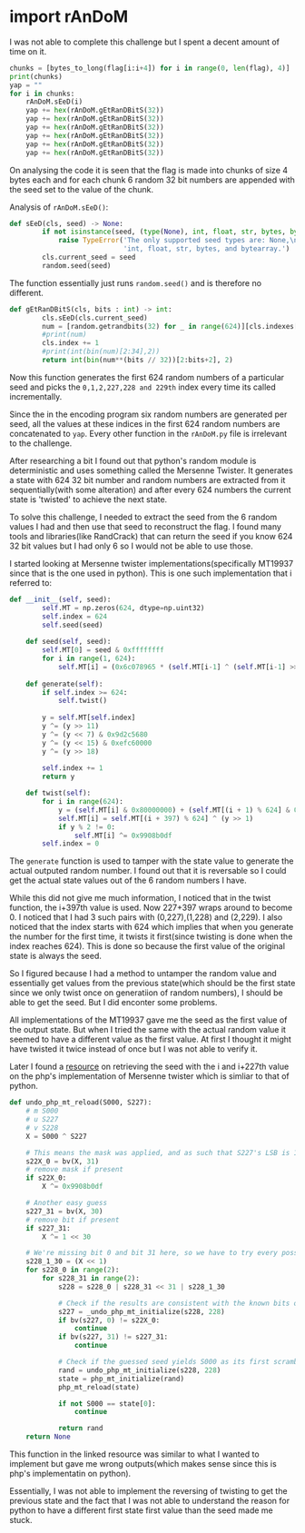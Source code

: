 # import rAnDoM

I was not able to complete this challenge but I spent a decent amount of time on it.

```python
chunks = [bytes_to_long(flag[i:i+4]) for i in range(0, len(flag), 4)]
print(chunks)
yap = ""
for i in chunks:
    rAnDoM.sEeD(i)
    yap += hex(rAnDoM.gEtRanDBitS(32))
    yap += hex(rAnDoM.gEtRanDBitS(32))
    yap += hex(rAnDoM.gEtRanDBitS(32))
    yap += hex(rAnDoM.gEtRanDBitS(32))
    yap += hex(rAnDoM.gEtRanDBitS(32))
    yap += hex(rAnDoM.gEtRanDBitS(32))
```
On analysing the code it is seen that the flag is made into chunks of size 4 bytes each and for each chunk 6 random 32 bit numbers are appended with the seed set to the value of the chunk.

Analysis of `rAnDoM.sEeD()`:
```python
def sEeD(cls, seed) -> None:
        if not isinstance(seed, (type(None), int, float, str, bytes, bytearray)):
            raise TypeError('The only supported seed types are: None,\n'
                            'int, float, str, bytes, and bytearray.')
        cls.current_seed = seed
        random.seed(seed)
```
The function essentially just runs `random.seed()` and is therefore no different.

```python
def gEtRanDBitS(cls, bits : int) -> int:
        cls.sEeD(cls.current_seed)
        num = [random.getrandbits(32) for _ in range(624)][cls.indexes[cls.index % len(cls.indexes)]]
        #print(num)
        cls.index += 1
        #print(int(bin(num)[2:34],2))
        return int(bin(num**(bits // 32))[2:bits+2], 2)
```
Now this function generates the first 624 random numbers of a particular seed and picks the `0,1,2,227,228 and 229th` index every time its called incrementally. 

Since the in the encoding program six random numbers are generated per seed, all the values at these indices in the first 624 random numbers are concatenated to `yap`. Every other function in the `rAnDoM.py` file is irrelevant to the challenge.

After researching a bit I found out that python's random module is deterministic and uses something called the Mersenne Twister. It generates a state with 624 32 bit number and random numbers are extracted from it sequentially(with some alteration) and after every 624 numbers the current state is 'twisted' to achieve the next state. 

To solve this challenge, I needed to extract the seed from the 6 random values I had and then use that seed to reconstruct the flag.
I found many tools and libraries(like RandCrack) that can return the seed if you know 624 32 bit values but I had only 6 so I would not be able to use those.

I started looking at Mersenne twister implementations(specifically MT19937 since that is the one used in python).
This is one such implementation that i referred to:
```python
def __init__(self, seed):
        self.MT = np.zeros(624, dtype=np.uint32)
        self.index = 624
        self.seed(seed)
    
    def seed(self, seed):
        self.MT[0] = seed & 0xffffffff
        for i in range(1, 624):
            self.MT[i] = (0x6c078965 * (self.MT[i-1] ^ (self.MT[i-1] >> 30)) + i) & 0xffffffff
    
    def generate(self):
        if self.index >= 624:
            self.twist()
        
        y = self.MT[self.index]
        y ^= (y >> 11)
        y ^= (y << 7) & 0x9d2c5680
        y ^= (y << 15) & 0xefc60000
        y ^= (y >> 18)
        
        self.index += 1
        return y

    def twist(self):
        for i in range(624):
            y = (self.MT[i] & 0x80000000) + (self.MT[(i + 1) % 624] & 0x7fffffff)
            self.MT[i] = self.MT[(i + 397) % 624] ^ (y >> 1)
            if y % 2 != 0:
                self.MT[i] ^= 0x9908b0df
        self.index = 0
```

The `generate` function is used to tamper with the state value to generate the actual outputed random number. I found out that it is reversable so I could get the actual state values out of the 6 random numbers I have.

While this did not give me much information, I noticed that in the twist function, the i+397th value is used. Now 227+397 wraps around to become 0.
I noticed that I had 3 such pairs with (0,227),(1,228) and (2,229). I also noticed that the index starts with 624 which implies that when you generate the number for the first time, it twists it first(since twisting is done when the index reaches 624). This is done so because the first value of the original state is always the seed.

So I figured because I had a method to untamper the random value and essentially get values from the previous state(which should be the first state since we only twist once on generatiion of random numbers), I should be able to get the seed. But I did enconter some problems. 

All implementations of the MT19937 gave me the seed as the first value of the output state. But when I tried the same with the actual random value it seemed to have a different value as the first value. At first I thought it might have twisted it twice instead of once but I was not able to verify it.

Later I found a [resource](https://www.ambionics.io/blog/php-mt-rand-prediction) on retrieving the seed with the i and i+227th value on the php's implementation of Mersenne twister which is simliar to that of python.

```python
def undo_php_mt_reload(S000, S227):
    # m S000
    # u S227
    # v S228
    X = S000 ^ S227

    # This means the mask was applied, and as such that S227's LSB is 1
    s22X_0 = bv(X, 31)
    # remove mask if present
    if s22X_0:
        X ^= 0x9908b0df

    # Another easy guess
    s227_31 = bv(X, 30)
    # remove bit if present
    if s227_31:
        X ^= 1 << 30

    # We're missing bit 0 and bit 31 here, so we have to try every possibility
    s228_1_30 = (X << 1)
    for s228_0 in range(2):
        for s228_31 in range(2):
            s228 = s228_0 | s228_31 << 31 | s228_1_30

            # Check if the results are consistent with the known bits of s227
            s227 = _undo_php_mt_initialize(s228, 228)
            if bv(s227, 0) != s22X_0:
                continue
            if bv(s227, 31) != s227_31:
                continue

            # Check if the guessed seed yields S000 as its first scrambled state
            rand = undo_php_mt_initialize(s228, 228)
            state = php_mt_initialize(rand)
            php_mt_reload(state)

            if not S000 == state[0]:
                continue

            return rand
    return None
```

This function in the linked resource was similar to what I wanted to implement but gave me wrong outputs(which makes sense since this is php's implementatin on python). 

Essentially, I was not able to implement the reversing of twisting to get the previous state and the fact that I was not able to understand the reason for python to have a different first state first value than the seed made me stuck.